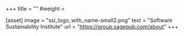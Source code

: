 +++
title = ""
#weight =

[asset]
  image = "ssi_logo_with_name-small2.png"
  text = "Software Sustainability Institute"
  url = "https://group.sagepub.com/about"
+++
